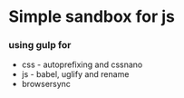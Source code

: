 Simple sandbox for js
========================

### using gulp for
* css  - autoprefixing and cssnano
* js - babel, uglify and rename
* browsersync 





